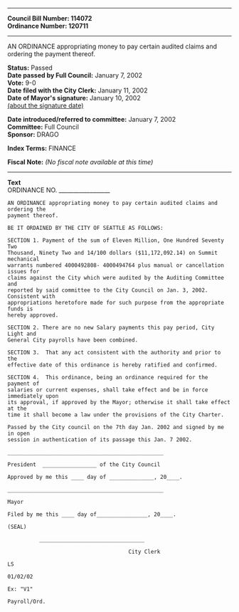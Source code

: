 * * * * *  
  
**Council Bill Number: [](#h0)[](#h2)114072**   
**Ordinance Number: 120711**  
  
* * * * *  
  
AN ORDINANCE appropriating money to pay certain audited claims and ordering the payment thereof.  
  
**Status:** Passed   
**Date passed by Full Council:** January 7, 2002   
**Vote:** 9-0   
**Date filed with the City Clerk:** January 11, 2002   
**Date of Mayor's signature:** January 10, 2002   
[(about the signature date)](/~public/approvaldate.htm)   
  
  
**Date introduced/referred to committee:** January 7, 2002   
**Committee:** Full Council   
**Sponsor:** DRAGO   
  
**Index Terms:** FINANCE  
  
**Fiscal Note:** *(No fiscal note available at this time)*  
  
* * * * *  
  
**Text**  
    ORDINANCE NO. __________________  
  
    AN ORDINANCE appropriating money to pay certain audited claims and ordering the  
    payment thereof.  
  
    BE IT ORDAINED BY THE CITY OF SEATTLE AS FOLLOWS:  
  
    SECTION 1. Payment of the sum of Eleven Million, One Hundred Seventy Two  
    Thousand, Ninety Two and 14/100 dollars ($11,172,092.14) on Summit mechanical  
    warrants numbered 4000492808- 4000494764 plus manual or cancellation issues for  
    claims against the City which were audited by the Auditing Committee and  
    reported by said committee to the City Council on Jan. 3, 2002. Consistent with  
    appropriations heretofore made for such purpose from the appropriate funds is  
    hereby approved.  
  
    SECTION 2. There are no new Salary payments this pay period, City Light and  
    General City payrolls have been combined.  
  
    SECTION 3.  That any act consistent with the authority and prior to the  
    effective date of this ordinance is hereby ratified and confirmed.  
  
    SECTION 4.  This ordinance, being an ordinance required for the payment of  
    salaries or current expenses, shall take effect and be in force immediately upon  
    its approval, if approved by the Mayor; otherwise it shall take effect at the  
    time it shall become a law under the provisions of the City Charter.  
  
    Passed by the City council on the 7th day Jan. 2002 and signed by me in open  
    session in authentication of its passage this Jan. 7 2002.  
  
    _________________________________________________  
  
    President  _________________ of the City Council  
  
    Approved by me this ____ day of ______________, 20____.  
  
    _________________________________________________  
  
    Mayor  
  
    Filed by me this ____ day of________________, 20____.  
  
    (SEAL)  
  
              _________________________________  
  
                                          City Clerk  
  
    LS  
  
    01/02/02  
  
    Ex: "V1"  
  
    Payroll/Ord.  
